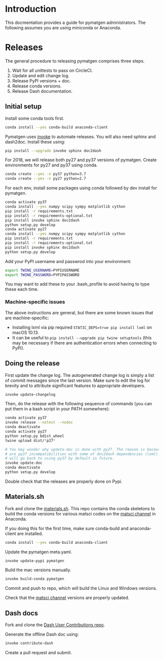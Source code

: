 # Introduction

This docmentation provides a guide for pymatgen administrators. The following 
assumes you are using miniconda or Anaconda.

# Releases

The general procedure to releasing pymatgen comprises three steps.

1. Wait for all unittests to pass on CircleCI.
2. Update and edit change log.
2. Release PyPI versions + doc.
3. Release conda versions.
4. Release Dash documentation.

## Initial setup

Install some conda tools first.

```bash
conda install --yes conda-build anaconda-client
```

Pymatgen uses [invoke](http://www.pyinvoke.org/) to automate releases. You will 
also need sphinx and dash2doc. Install these using:

```bash
pip install --upgrade invoke sphinx doc2dash
```

For 2018, we will release both py27 and py37 versions of pymatgen. Create 
environments for py27 and py37 using conda.

```bash
conda create --yes -n py37 python=3.7
conda create --yes -n py27 python=2.7
```

For each env, install some packages using conda followed by dev install for 
pymatgen.

```bash
conda activate py37
conda install --yes numpy scipy sympy matplotlib cython
pip install -r requirements.txt
pip install -r requirements-optional.txt
pip install invoke sphinx doc2dash
python setup.py develop
conda activate py27
conda install --yes numpy scipy sympy matplotlib cython
pip install -r requirements.txt
pip install -r requirements-optional.txt
pip install invoke sphinx doc2dash
python setup.py develop
```

Add your PyPI username and passwrod into your environment:

```bash
export TWINE_USERNAME=PYPIUSERNAME
export TWINE_PASSWORD=PYPIPASSWORD
```

You may want to add these to your .bash_profile to avoid having to type these each time.

### Machine-specific issues

The above instructions are general, but there are some known issues that are machine-specific:

* Installing lxml via pip required `STATIC_DEPS=true pip install lxml` on macOS 10.13.
* It can be useful to `pip install --upgrade pip twine setuptools` (this may be necessary if there are authentication errors when connecting to PyPI).

## Doing the release

First update the change log. The autogenerated change log is simply a list of 
commit messages since the last version.  Make sure to edit the log for brevity
and to attribute significant features to appropriate developers. 

```bash
invoke update-changelog

```

Then, do the release with the following sequence of commands (you can put them
in a bash script in your PATH somewhere):


```bash
conda activate py37
invoke release --notest --nodoc
conda deactivate
conda activate py27
python setup.py bdist_wheel
twine upload dist/*p27*

# You may wonder why update-doc is done with py27. The reason is because there
# are py37 incompatibilities with some of doc2dash dependencies (lxml). We
# will go back to using py37 by default in future.
invoke update-doc
conda deactivate
python setup.py develop
```

Double check that the releases are properly done on Pypi.

## Materials.sh

Fork and clone the [materials.sh](https://github.com/materialsvirtuallab/materials.sh).
This repo contains the conda skeletons to build the conda versions for various
matsci codes on the [matsci channel](https://anaconda.org/matsci) in Anaconda.

If you doing this for the first time, make sure conda-build and anaconda-client are installed.
```bash
conda install --yes conda-build anaconda-client
```

Update the pymatgen meta.yaml.

```bash
invoke update-pypi pymatgen
```

Build the mac versions manually.
```bash
invoke build-conda pymatgen
```

Commit and push to repo, which will build the Linux and Windows versions.

Check that the [matsci channel](https://anaconda.org/matsci) versions are
properly updated.

## Dash docs

Fork and clone the [Dash User Contributions repo](https://github.com/Kapeli/Dash-User-Contributions).

Generate the offline Dash doc using:
```bash
invoke contribute-dash
```

Create a pull request and submit.
